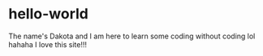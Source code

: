 # hello-world


The name's Dakota and I am here to learn some coding without coding lol
hahaha I love this site!!!
